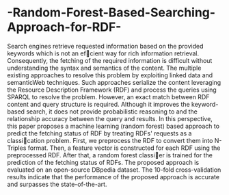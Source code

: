 # -Random-Forest-Based-Searching-Approach-for-RDF-

Search engines retrieve requested information based on the provided keywords which is not an efcient way for rich information retrieval. Consequently, the fetching of the required information is difficult without understanding the syntax and semantics of the content. The multiple existing approaches to resolve this problem by exploiting linked data and semanticWeb techniques. Such approaches serialize the content leveraging the Resource Description Framework (RDF) and process the queries using SPARQL to resolve the problem. However, an exact match between RDF content and query structure is required. Although it improves the keyword-based search, it does not provide probabilistic reasoning to
and the relationship accuracy between the query and results. In this perspective, this paper proposes a machine learning (random forest) based approach to predict the fetching status of RDF by treating RDFs' requests as a classication problem. First, we preprocess the RDF to convert them into N-Triples format. Then, a feature vector is constructed for each RDF using the preprocessed RDF. After that, a random forest classier is trained for the prediction of the fetching status of RDFs. The proposed approach is evaluated on
an open-source DBpedia dataset. The 10-fold cross-validation results indicate that the performance of the proposed approach is accurate and surpasses the state-of-the-art.
